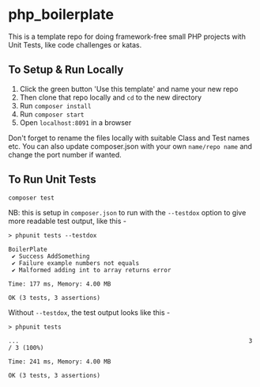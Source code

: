 # php_boilerplate
This is a template repo for doing framework-free small PHP projects with Unit Tests, like code challenges or katas.

## To Setup & Run Locally

1. Click the green button 'Use this template' and name your new repo
2. Then clone that repo locally and `cd` to the new directory
3. Run `composer install`
4. Run `composer start`
5. Open `localhost:8091` in a browser

Don't forget to rename the files locally with suitable Class and Test names etc. You can also update composer.json with your own `name/repo name` and change the port number if wanted.

## To Run Unit Tests

`composer test`

NB: this is setup in `composer.json` to run with the `--testdox` option to give more readable test output, like this -
```
> phpunit tests --testdox

BoilerPlate
 ✔ Success AddSomething
 ✔ Failure example numbers not equals
 ✔ Malformed adding int to array returns error

Time: 177 ms, Memory: 4.00 MB

OK (3 tests, 3 assertions)
```

Without `--testdox`, the test output looks like this - 
```
> phpunit tests

...                                                                 3 / 3 (100%)

Time: 241 ms, Memory: 4.00 MB

OK (3 tests, 3 assertions)
```
